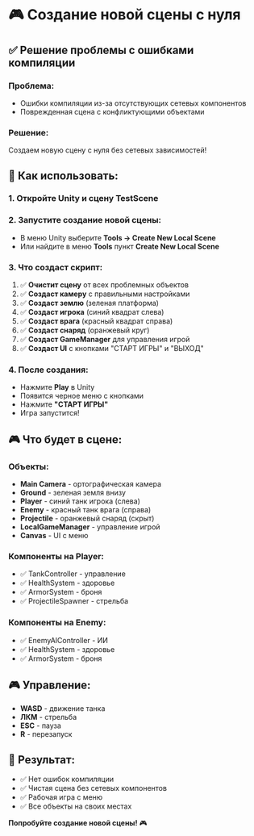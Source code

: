# 🎮 Создание новой сцены с нуля

## ✅ Решение проблемы с ошибками компиляции

### **Проблема:**
- Ошибки компиляции из-за отсутствующих сетевых компонентов
- Поврежденная сцена с конфликтующими объектами

### **Решение:**
Создаем новую сцену с нуля без сетевых зависимостей!

## 🔧 Как использовать:

### **1. Откройте Unity и сцену TestScene**

### **2. Запустите создание новой сцены:**
- В меню Unity выберите **Tools → Create New Local Scene**
- Или найдите в меню **Tools** пункт **Create New Local Scene**

### **3. Что создаст скрипт:**
1. ✅ **Очистит сцену** от всех проблемных объектов
2. ✅ **Создаст камеру** с правильными настройками
3. ✅ **Создаст землю** (зеленая платформа)
4. ✅ **Создаст игрока** (синий квадрат слева)
5. ✅ **Создаст врага** (красный квадрат справа)
6. ✅ **Создаст снаряд** (оранжевый круг)
7. ✅ **Создаст GameManager** для управления игрой
8. ✅ **Создаст UI** с кнопками "СТАРТ ИГРЫ" и "ВЫХОД"

### **4. После создания:**
- Нажмите **Play** в Unity
- Появится черное меню с кнопками
- Нажмите **"СТАРТ ИГРЫ"**
- Игра запустится!

## 🎮 Что будет в сцене:

### **Объекты:**
- **Main Camera** - ортографическая камера
- **Ground** - зеленая земля внизу
- **Player** - синий танк игрока (слева)
- **Enemy** - красный танк врага (справа)
- **Projectile** - оранжевый снаряд (скрыт)
- **LocalGameManager** - управление игрой
- **Canvas** - UI с меню

### **Компоненты на Player:**
- ✅ TankController - управление
- ✅ HealthSystem - здоровье
- ✅ ArmorSystem - броня
- ✅ ProjectileSpawner - стрельба

### **Компоненты на Enemy:**
- ✅ EnemyAIController - ИИ
- ✅ HealthSystem - здоровье
- ✅ ArmorSystem - броня

## 🎮 Управление:
- **WASD** - движение танка
- **ЛКМ** - стрельба
- **ESC** - пауза
- **R** - перезапуск

## 🚀 Результат:
- ✅ Нет ошибок компиляции
- ✅ Чистая сцена без сетевых компонентов
- ✅ Рабочая игра с меню
- ✅ Все объекты на своих местах

**Попробуйте создание новой сцены!** 🎮 